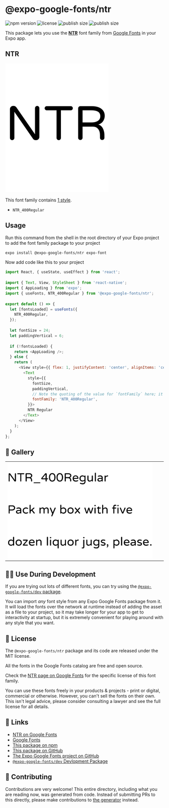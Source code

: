 # @expo-google-fonts/ntr

![npm version](https://flat.badgen.net/npm/v/@expo-google-fonts/ntr)
![license](https://flat.badgen.net/github/license/expo/google-fonts)
![publish size](https://flat.badgen.net/packagephobia/install/@expo-google-fonts/ntr)
![publish size](https://flat.badgen.net/packagephobia/publish/@expo-google-fonts/ntr)

This package lets you use the [**NTR**](https://fonts.google.com/specimen/NTR) font family from [Google Fonts](https://fonts.google.com/) in your Expo app.

## NTR

![NTR](./font-family.png)

This font family contains [1 style](#-gallery).

- `NTR_400Regular`

## Usage

Run this command from the shell in the root directory of your Expo project to add the font family package to your project
```sh
expo install @expo-google-fonts/ntr expo-font
```

Now add code like this to your project
```js
import React, { useState, useEffect } from 'react';

import { Text, View, StyleSheet } from 'react-native';
import { AppLoading } from 'expo';
import { useFonts, NTR_400Regular } from '@expo-google-fonts/ntr';

export default () => {
  let [fontsLoaded] = useFonts({
    NTR_400Regular,
  });

  let fontSize = 24;
  let paddingVertical = 6;

  if (!fontsLoaded) {
    return <AppLoading />;
  } else {
    return (
      <View style={{ flex: 1, justifyContent: 'center', alignItems: 'center' }}>
        <Text
          style={{
            fontSize,
            paddingVertical,
            // Note the quoting of the value for `fontFamily` here; it expects a string!
            fontFamily: 'NTR_400Regular',
          }}>
          NTR Regular
        </Text>
      </View>
    );
  }
};

```

## 🔡 Gallery


||||
|-|-|-|
|![NTR_400Regular](./NTR_400Regular.ttf.png)||||


## 👩‍💻 Use During Development

If you are trying out lots of different fonts, you can try using the [`@expo-google-fonts/dev` package](https://github.com/expo/google-fonts/tree/master/font-packages/dev#readme).

You can import *any* font style from any Expo Google Fonts package from it. It will load the fonts
over the network at runtime instead of adding the asset as a file to your project, so it may take longer
for your app to get to interactivity at startup, but it is extremely convenient
for playing around with any style that you want.

## 📖 License

The `@expo-google-fonts/ntr` package and its code are released under the MIT license.

All the fonts in the Google Fonts catalog are free and open source.

Check the [NTR page on Google Fonts](https://fonts.google.com/specimen/NTR) for the specific license of this font family.

You can use these fonts freely in your products & projects - print or digital, commercial or otherwise. However, you can't sell the fonts on their own. This isn't legal advice, please consider consulting a lawyer and see the full license for all details.

## 🔗 Links

- [NTR on Google Fonts](https://fonts.google.com/specimen/NTR)
- [Google Fonts](https://fonts.google.com/)
- [This package on npm](https://www.npmjs.com/package/@expo-google-fonts/ntr)
- [This package on GitHub](https://github.com/expo/google-fonts/tree/master/font-packages/ntr)
- [The Expo Google Fonts project on GitHub](https://github.com/expo/google-fonts)
- [`@expo-google-fonts/dev` Devlopment Package](https://github.com/expo/google-fonts/tree/master/font-packages/dev)

## 🤝 Contributing

Contributions are very welcome! This entire directory, including what you are reading now, was generated from code. Instead of submitting PRs to this directly, please make contributions to [the generator](https://github.com/expo/google-fonts/tree/master/packages/generator) instead.
